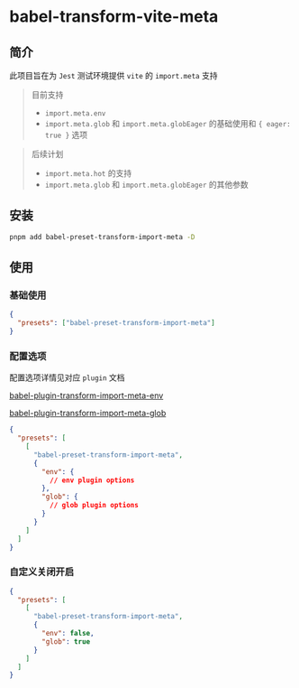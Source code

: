 # babel-transform-vite-meta

## 简介

此项目旨在为 `Jest` 测试环境提供 `vite` 的 `import.meta` 支持

> 目前支持
>
> - `import.meta.env`
> - `import.meta.glob` 和 `import.meta.globEager` 的基础使用和 `{ eager: true }` 选项

> 后续计划
>
> - `import.meta.hot` 的支持
> - `import.meta.glob` 和 `import.meta.globEager` 的其他参数

## 安装

```bash
pnpm add babel-preset-transform-import-meta -D
```

## 使用

### 基础使用

```json
{
  "presets": ["babel-preset-transform-import-meta"]
}
```

### 配置选项

配置选项详情见对应 `plugin` 文档

[babel-plugin-transform-import-meta-env](https://github.com/yangzhiganlu-fav/babel-transform-vite-meta/tree/master/packages/babel-plugin-transform-import-meta-env#readme)

[babel-plugin-transform-import-meta-glob](https://github.com/yangzhiganlu-fav/babel-transform-vite-meta/tree/master/packages/babel-plugin-transform-import-meta-glob#readme)

```json
{
  "presets": [
    [
      "babel-preset-transform-import-meta",
      {
        "env": {
          // env plugin options
        },
        "glob": {
          // glob plugin options
        }
      }
    ]
  ]
}
```

### 自定义关闭开启

```json
{
  "presets": [
    [
      "babel-preset-transform-import-meta",
      {
        "env": false,
        "glob": true
      }
    ]
  ]
}
```
